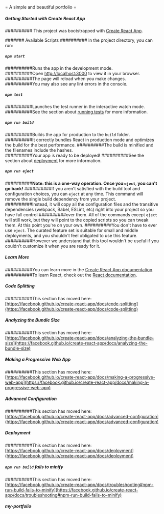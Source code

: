 = A simple and beautiful portfolio =

##### Getting Started with Create React App
########## This project was bootstrapped with [Create React App](https://github.com/facebook/create-react-app).

####### Available Scripts
########## In the project directory, you can run:

##### `npm start`
##########Runs the app in the development mode.\
##########Open [http://localhost:3000](http://localhost:3000) to view it in your browser.
##########The page will reload when you make changes.\
##########You may also see any lint errors in the console.

##### `npm test`
##########Launches the test runner in the interactive watch mode.\
##########See the section about [running tests](https://facebook.github.io/create-react-app/docs/running-tests) for more information.

##### `npm run build`
##########Builds the app for production to the `build` folder.\
##########It correctly bundles React in production mode and optimizes the build for the best performance.
##########The build is minified and the filenames include the hashes.\
##########Your app is ready to be deployed!
##########See the section about [deployment](https://facebook.github.io/create-react-app/docs/deployment) for more information.

##### `npm run eject`
##########**Note: this is a one-way operation. Once you `eject`, you can't go back!**
##########If you aren't satisfied with the build tool and configuration choices, you can `eject` at any time. This command will remove the single build dependency from your project.
##########Instead, it will copy all the configuration files and the transitive dependencies (webpack, Babel, ESLint, etc) right into your project so you have full control ##########over them. All of the commands except `eject` will still work, but they will point to the copied scripts so you can tweak them. At this point you're on your own.
##########You don't have to ever use `eject`. The curated feature set is suitable for small and middle deployments, and you shouldn't feel obligated to use this feature. ##########However we understand that this tool wouldn't be useful if you couldn't customize it when you are ready for it.

##### Learn More
##########You can learn more in the [Create React App documentation](https://facebook.github.io/create-react-app/docs/getting-started).
##########To learn React, check out the [React documentation](https://reactjs.org/).

##### Code Splitting
##########This section has moved here: [https://facebook.github.io/create-react-app/docs/code-splitting](https://facebook.github.io/create-react-app/docs/code-splitting)

##### Analyzing the Bundle Size
##########This section has moved here: [https://facebook.github.io/create-react-app/docs/analyzing-the-bundle-size](https://facebook.github.io/create-react-app/docs/analyzing-the-bundle-size)

##### Making a Progressive Web App
##########This section has moved here: [https://facebook.github.io/create-react-app/docs/making-a-progressive-web-app](https://facebook.github.io/create-react-app/docs/making-a-progressive-web-app)

##### Advanced Configuration
##########This section has moved here: [https://facebook.github.io/create-react-app/docs/advanced-configuration](https://facebook.github.io/create-react-app/docs/advanced-configuration)

##### Deployment
##########This section has moved here: [https://facebook.github.io/create-react-app/docs/deployment](https://facebook.github.io/create-react-app/docs/deployment)

##### `npm run build` fails to minify
##########This section has moved here: [https://facebook.github.io/create-react-app/docs/troubleshooting#npm-run-build-fails-to-minify](https://facebook.github.io/create-react-app/docs/troubleshooting#npm-run-build-fails-to-minify)

##### my-portfolio

